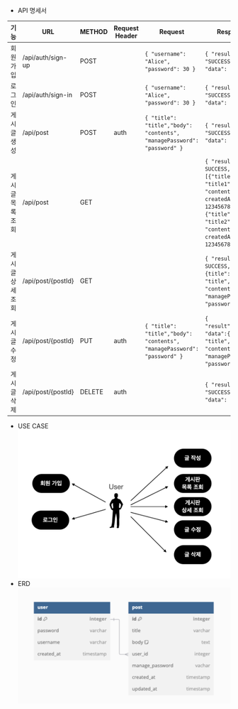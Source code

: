 - API 명세서

| 기능        | URL                | METHOD | Request Header | Request                                                                     | Response                                                                                                                                                      | Response Header |
  |-----------|--------------------|--------|----------------|-----------------------------------------------------------------------------|---------------------------------------------------------------------------------------------------------------------------------------------------------------|-----------------|
| 회원 가입     | /api/auth/sign-up  | POST   |                | ```{ "username": "Alice", "password": 30 }```                               | ```{ "result": "SUCCESS", "data": true }```                                                                                                                   |                 | 
| 로그인       | /api/auth/sign-in  | POST   |                | ```{ "username": "Alice", "password": 30 }```                               | ```{ "result": "SUCCESS", "data": true }```                                                                                                                   |                 | 
| 게시글 생성    | /api/post          | POST   | auth           | ```{ "title": "title","body": "contents", "managePassword": "password" }``` | ```{ "result": "SUCCESS", "data": true }```                                                                                                                   |                 |
| 게시글 목록 조회 | /api/post          | GET    |                |                                                                             | ```{ "result": SUCCESS, "data":[{"title": "title1", body: "contents", createdAt: 123456789},{"title": "title2", body: "contents2", createdAt: 1234567891}]``` |                 |
| 게시글 상세 조회 | /api/post/{postId} | GET    |                |                                                                             | ```{ "result": SUCCESS, "data": {title": "title","body": "contents", "managePassword": "password"} }```                                                       |                 |
| 게시글 수정    | /api/post/{postId} | PUT    | auth           | ```{ "title": "title","body": "contents", "managePassword": "password" }``` | ```{ "result":SUCCESS, "data":{"title": "title","body": "contents", "managePassword": "password" } }```                                                       |                 |
| 게시글 삭제    | /api/post/{postId} | DELETE | auth           |                                                                             | ```{ "result": "SUCCESS", "data": true }```                                                                                                                   |                 |

- USE CASE
  ![USE_CASE](/usecase2.png)
- ERD
  ![ERD](/ERD.png)
